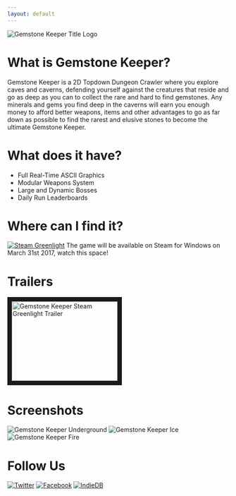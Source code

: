 ```yaml
---
layout: default
---
```


![Gemstone Keeper Title Logo](http://i.imgur.com/dzbnSG7.gif)

# What is Gemstone Keeper?
Gemstone Keeper is a 2D Topdown Dungeon Crawler where you explore caves and caverns, defending yourself against the creatures that reside and go as deep as you can to collect the rare and hard to find gemstones. Any minerals and gems you find deep in the caverns will earn you enough money to afford better weapons, items and other advantages to go as far down as possible to find the rarest and elusive stones to become the ultimate Gemstone Keeper.

# What does it have?
* Full Real-Time ASCII Graphics
* Modular Weapons System
* Large and Dynamic Bosses
* Daily Run Leaderboards

# Where can I find it?
[![Steam Greenlight](http://i.imgur.com/uj8mh9n.png)](https://steamcommunity.com/sharedfiles/filedetails/?id=661135046) 
The game will be available on Steam for Windows on March 31st 2017, watch this space!

# Trailers
<a href="http://www.youtube.com/watch?feature=player_embedded&v=gZBnDGzpYJo
" target="_blank"><img src="http://img.youtube.com/vi/gZBnDGzpYJo/0.jpg" 
alt="Gemstone Keeper Steam Greenlight Trailer" width="240" height="180" border="10" /></a>

# Screenshots
![Gemstone Keeper Underground](http://i.imgur.com/0OOLJbD.png)
![Gemstone Keeper Ice](http://i.imgur.com/lX0NnvD.png)
![Gemstone Keeper Fire](http://i.imgur.com/21RCvIj.png)

# Follow Us
[![Twitter](http://i.imgur.com/WtfSBE6.png)](https://twitter.com/gamepopper)	[![Facebook](http://i.imgur.com/ilk0vwl.png)](https://www.facebook.com/GamepopperGames/)	[![IndieDB](http://i.imgur.com/4mPkE6X.png)](http://www.indiedb.com/games/gemstone-keeper)